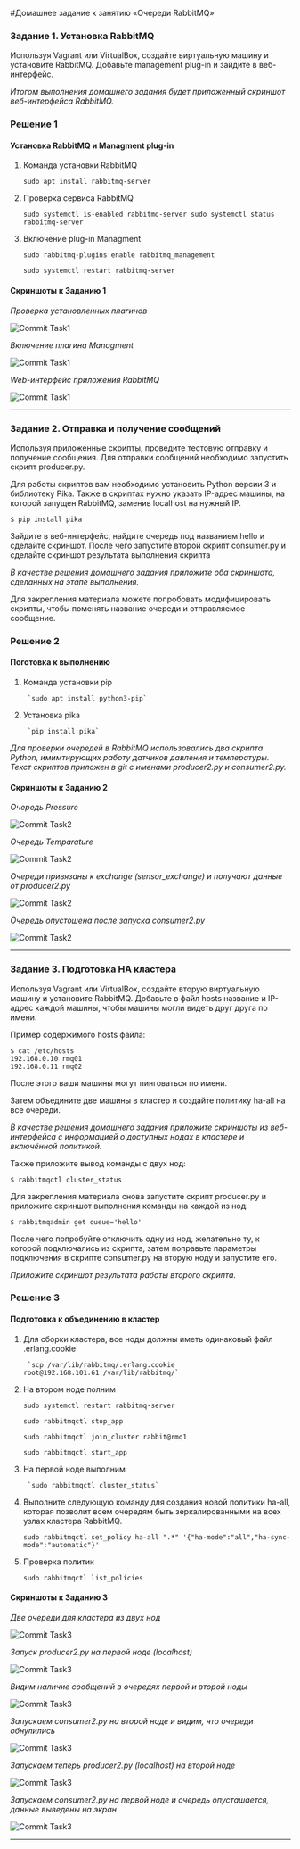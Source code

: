 #Домашнее задание к занятию  «Очереди RabbitMQ»

### Задание 1. Установка RabbitMQ

Используя Vagrant или VirtualBox, создайте виртуальную машину и установите RabbitMQ.
Добавьте management plug-in и зайдите в веб-интерфейс.

*Итогом выполнения домашнего задания будет приложенный скриншот веб-интерфейса RabbitMQ.*


### Решение 1


#### Установка RabbitMQ и Managment plug-in

1. Команда установки RabbitMQ

	`sudo apt install rabbitmq-server`

2. Проверка сервиса RabbitMQ

	`sudo systemctl is-enabled rabbitmq-server sudo systemctl status rabbitmq-server`

3. Включение plug-in Managment

	`sudo rabbitmq-plugins enable rabbitmq_management`

	`sudo systemctl restart rabbitmq-server`
  
#### Скриншоты к Заданию 1

*Проверка установленных плагинов*

![Commit Task1](https://github.com/AndrewZnamenskiy/RabbitMQ/blob/main/img/task1p1.png)


*Включение плагина Managment*

![Commit Task1](https://github.com/AndrewZnamenskiy/RabbitMQ/blob/main/img/task1p2.png)


*Web-интерфейс приложения RabbitMQ*

![Commit Task1](https://github.com/AndrewZnamenskiy/RabbitMQ/blob/main/img/task1p3.png)



---

### Задание 2. Отправка и получение сообщений

Используя приложенные скрипты, проведите тестовую отправку и получение сообщения.
Для отправки сообщений необходимо запустить скрипт producer.py.

Для работы скриптов вам необходимо установить Python версии 3 и библиотеку Pika.
Также в скриптах нужно указать IP-адрес машины, на которой запущен RabbitMQ, заменив localhost на нужный IP.

```shell script
$ pip install pika
```

Зайдите в веб-интерфейс, найдите очередь под названием hello и сделайте скриншот.
После чего запустите второй скрипт consumer.py и сделайте скриншот результата выполнения скрипта

*В качестве решения домашнего задания приложите оба скриншота, сделанных на этапе выполнения.*

Для закрепления материала можете попробовать модифицировать скрипты, чтобы поменять название очереди и отправляемое сообщение.


### Решение 2


#### Поготовка к выполнению

1. Команда установки pip

        `sudo apt install python3-pip`

2. Установка pika

        `pip install pika`

*Для проверки очередей в RabbitMQ использовались два скрипта Python, имимтирующих работу датчиков*
*давления и температуры. Текст скриптов приложен в git c именами producer2.py и consumer2.py.*

#### Скриншоты к Заданию 2

*Очередь Pressure*

![Commit Task2](https://github.com/AndrewZnamenskiy/RabbitMQ/blob/main/img/task2p1.png)


*Очередь Temparature*

![Commit Task2](https://github.com/AndrewZnamenskiy/RabbitMQ/blob/main/img/task2p2.png)


*Очереди привязаны к exchange (sensor_exchange) и получают данные от producer2.py*

![Commit Task2](https://github.com/AndrewZnamenskiy/RabbitMQ/blob/main/img/task2p3.png)


*Очередь опустошена после запуска consumer2.py*

![Commit Task2](https://github.com/AndrewZnamenskiy/RabbitMQ/blob/main/img/task2p3.png)



---

### Задание 3. Подготовка HA кластера

Используя Vagrant или VirtualBox, создайте вторую виртуальную машину и установите RabbitMQ.
Добавьте в файл hosts название и IP-адрес каждой машины, чтобы машины могли видеть друг друга по имени.

Пример содержимого hosts файла:
```shell script
$ cat /etc/hosts
192.168.0.10 rmq01
192.168.0.11 rmq02
```
После этого ваши машины могут пинговаться по имени.

Затем объедините две машины в кластер и создайте политику ha-all на все очереди.

*В качестве решения домашнего задания приложите скриншоты из веб-интерфейса с информацией о доступных нодах в кластере и включённой политикой.*

Также приложите вывод команды с двух нод:

```shell script
$ rabbitmqctl cluster_status
```

Для закрепления материала снова запустите скрипт producer.py и приложите скриншот выполнения команды на каждой из нод:

```shell script
$ rabbitmqadmin get queue='hello'
```

После чего попробуйте отключить одну из нод, желательно ту, к которой подключались из скрипта, затем поправьте параметры подключения в скрипте consumer.py на вторую ноду и запустите его.

*Приложите скриншот результата работы второго скрипта.*


### Решение 3


#### Подготовка к объединению в кластер

1. Для сборки кластера, все ноды должны иметь одинаковый файл .erlang.cookie

        `scp /var/lib/rabbitmq/.erlang.cookie root@192.168.101.61:/var/lib/rabbitmq/`

2. На втором ноде полним

	`sudo systemctl restart rabbitmq-server`
	
	`sudo rabbitmqctl stop_app`

	`sudo rabbitmqctl join_cluster rabbit@rmq1`

	`sudo rabbitmqctl start_app`

3. На первой ноде выполним

        `sudo rabbitmqctl cluster_status`

4. Выполните следующую команду для создания новой политики ha-all, которая позволит всем очередям быть зеркалированными на всех узлах кластера RabbitMQ.

	`sudo rabbitmqctl set_policy ha-all ".*" '{"ha-mode":"all","ha-sync-mode":"automatic"}'`

5. Проверка политик

	`sudo rabbitmqctl list_policies`


#### Скриншоты к Заданию 3

*Две очереди для кластера из двух нод*

![Commit Task3](https://github.com/AndrewZnamenskiy/RabbitMQ/blob/main/img/task3p1.png)


*Запуск producer2.py на первой ноде (localhost)*

![Commit Task3](https://github.com/AndrewZnamenskiy/RabbitMQ/blob/main/img/task3p2.png)


*Видим наличие сообщений в очередях первой и второй ноды*

![Commit Task3](https://github.com/AndrewZnamenskiy/RabbitMQ/blob/main/img/task3p3.png)


*Запускаем consumer2.py на второй ноде и видим, что очереди обнулились*

![Commit Task3](https://github.com/AndrewZnamenskiy/RabbitMQ/blob/main/img/task3p4.png)


*Запускаем теперь producer2.py (localhost) на второй ноде*

![Commit Task3](https://github.com/AndrewZnamenskiy/RabbitMQ/blob/main/img/task3p5.png)


*Запускаем consumer2.py на первой ноде и очередь опусташается, данные выведены на экран*

![Commit Task3](https://github.com/AndrewZnamenskiy/RabbitMQ/blob/main/img/task3p6.png)


----

